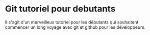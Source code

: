 # Git tutoriel pour debutants
Il s'agit d'un merveilleux tutoriel pour les débutants qui souhaitent commencer un long voyage avec git et github pour les développeurs.
